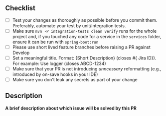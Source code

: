 ## Checklist

* [ ] Test your changes as thoroughly as possible before you commit them. Preferably, automate your test by unit/integration tests.
* [ ] Make sure `mvn -P integration-tests clean verify` runs for the whole project and, if you touched any code for a service in the `services` folder, ensure it can be run with `spring-boot:run`
* [ ] Please use short lived feature branches before raising a PR against Develop
* [ ] Set a meaningful title. Format: {Short Description} (closes #{ Jira ID}). For example: Use logger (closes ABCD-1234)
* [ ] Make sure that your PR is not introducing _unncessary_ reformatting (e.g., introduced by on-save hooks in your IDE)
* [ ] Make sure you don't leak any secrets as part of your change

## Description

#### A brief description about which issue will be solved by this PR
